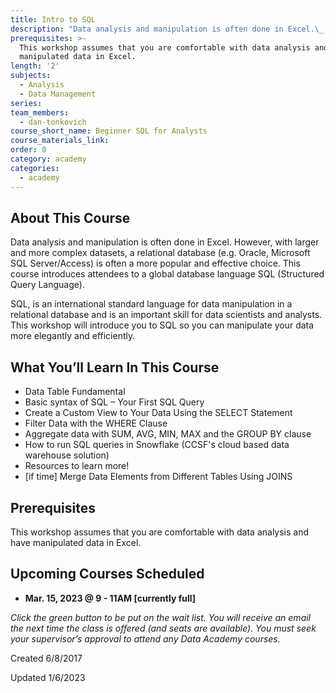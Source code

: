 ```yaml
---
title: Intro to SQL
description: "Data analysis and manipulation is often done in Excel.\_ However, with larger and more complex datasets, a relational database (e.g. Oracle, Microsoft SQL Server/Access) is often a more popular and effective choice. This course introduces attendees to a global database language SQL (Structured Query Language)."
prerequisites: >-
  This workshop assumes that you are comfortable with data analysis and have
  manipulated data in Excel.
length: '2'
subjects:
  - Analysis
  - Data Management
series:
team_members:
  - dan-tonkovich
course_short_name: Beginner SQL for Analysts
course_materials_link:
order: 0
category: academy
categories:
  - academy
---
```

## About This Course

Data analysis and manipulation is often done in Excel. However, with larger and more complex datasets, a relational database (e.g. Oracle, Microsoft SQL Server/Access) is often a more popular and effective choice. This course introduces attendees to a global database language SQL (Structured Query Language).

SQL, is an international standard language for data manipulation in a relational database and is an important skill for data scientists and analysts. This workshop will introduce you to SQL so you can manipulate your data more elegantly and efficiently.

## What You’ll Learn In This Course

* Data Table Fundamental
* Basic syntax of SQL – Your First SQL Query
* Create a Custom View to Your Data Using the SELECT Statement
* Filter Data with the WHERE Clause
* Aggregate data with SUM, AVG, MIN, MAX and the GROUP BY clause
* How to run SQL queries in Snowflake (CCSF's cloud based data warehouse solution)
* Resources to learn more!
* \[if time\] Merge Data Elements from Different Tables Using JOINS

## Prerequisites

This workshop assumes that you are comfortable with data analysis and have manipulated data in Excel.

## Upcoming Courses Scheduled

* **Mar. 15, 2023 @ 9 - 11AM \[currently full\]**

*Click the green button to be put on the wait list. You will receive an email the next time the class is offered (and seats are available). You must seek your supervisor’s approval to attend any Data Academy courses.*

Created 6/8/2017

Updated 1/6/2023